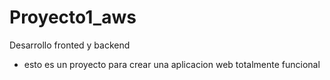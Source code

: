 # Proyecto1_aws
Desarrollo fronted y backend
- esto es un proyecto para crear una aplicacion web totalmente funcional 

